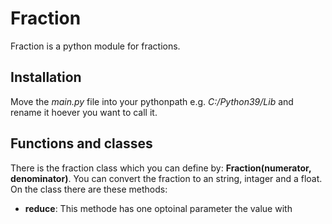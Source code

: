 # Fraction
Fraction is a python module for fractions.
## Installation
Move the _main.py_ file into your pythonpath e.g. _C:/Python39/Lib_ and rename it hoever you want to call it.
## Functions and classes
There is the fraction class which you can define by: **Fraction(numerator, denominator)**.
You can convert the fraction to an string, intager and a float.  
On the class there are these methods:
- **reduce**:  This methode has one optoinal parameter the value with 
